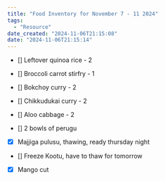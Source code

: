 ```yaml
---
title: "Food Inventory for November 7 - 11 2024"
tags:
  - "Resource"
date_created: "2024-11-06T21:15:08"
date: "2024-11-06T21:15:14"
---
```


- [] Leftover quinoa rice - 2

- [] Broccoli carrot stirfry - 1
- [] Bokchoy curry - 2
- [] Chikkudukai curry - 2
- [] Aloo cabbage - 2

- [] 2 bowls of perugu
- [x] Majjiga pulusu, thawing, ready thursday night
- [] Freeze Kootu, have to thaw for tomorrow

- [x] Mango cut
